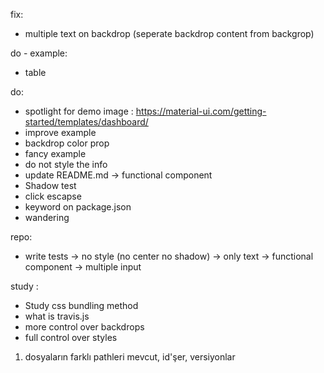 fix: 
* multiple text on backdrop (seperate backdrop content from backgrop)

do - example: 
* table

do:
* spotlight for demo image : https://material-ui.com/getting-started/templates/dashboard/
* improve example
* backdrop color prop
* fancy example
* do not style the info
* update README.md
    -> functional component
* Shadow test
* click escapse 
* keyword on package.json
* wandering

repo:
* write tests
     -> no style (no center no shadow)
     -> only text
     -> functional component
     -> multiple input

study :
* Study css bundling method
* what is travis.js
* more control over backdrops
* full control over styles

1. dosyaların farklı pathleri mevcut, id'şer, versiyonlar